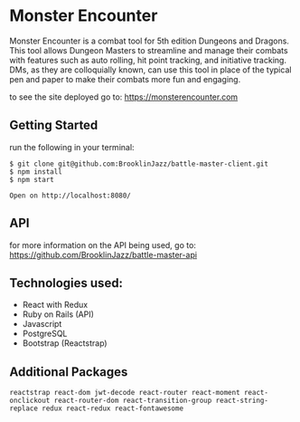 # Monster Encounter
Monster Encounter is a combat tool for 5th edition Dungeons and Dragons. This tool allows Dungeon Masters to streamline and manage their combats with features such as auto rolling, hit point tracking, and initiative tracking. DMs, as they are colloquially known, can use this tool in place of the typical pen and paper to make their combats more fun and engaging.

to see the site deployed go to: https://monsterencounter.com

## Getting Started
run the following in your terminal:
```
$ git clone git@github.com:BrooklinJazz/battle-master-client.git
$ npm install
$ npm start

Open on http://localhost:8080/
```

## API
for more information on the API being used, go to: https://github.com/BrooklinJazz/battle-master-api

## Technologies used:
- React with Redux
- Ruby on Rails (API)
- Javascript
- PostgreSQL
- Bootstrap (Reactstrap)

## Additional Packages
```
reactstrap react-dom jwt-decode react-router react-moment react-onclickout react-router-dom react-transition-group react-string-replace redux react-redux react-fontawesome
```
